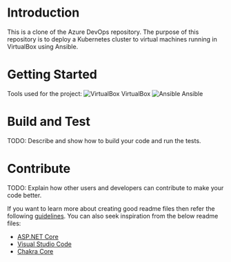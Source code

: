 # Introduction 
This is a clone of the Azure DevOps repository. The purpose of this repository is to deploy a Kubernetes cluster to virtual machines running in VirtualBox using Ansible.

# Getting Started
Tools used for the project:
![VirtualBox](https://commons.wikimedia.org/wiki/File:Virtualbox_logo.svg) VirtualBox
![Ansible](https://upload.wikimedia.org/wikipedia/commons/thumb/7/73/Ansible_Logo.png/32px-Ansible_Logo.png) Ansible

# Build and Test
TODO: Describe and show how to build your code and run the tests. 

# Contribute
TODO: Explain how other users and developers can contribute to make your code better. 

If you want to learn more about creating good readme files then refer the following [guidelines](https://docs.microsoft.com/en-us/azure/devops/repos/git/create-a-readme?view=azure-devops). You can also seek inspiration from the below readme files:
- [ASP.NET Core](https://github.com/aspnet/Home)
- [Visual Studio Code](https://github.com/Microsoft/vscode)
- [Chakra Core](https://github.com/Microsoft/ChakraCore)